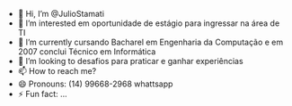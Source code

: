 - 👋 Hi, I’m @JulioStamati
- 👀 I’m interested em oportunidade de estágio para ingressar na área de TI
- 🌱 I’m currently cursando Bacharel em Engenharia da Computação e em 2007 conclui Técnico em Informática
- 💞️ I’m looking to  desafios para praticar e ganhar experiências
- 📫 How to reach me?
- 😄 Pronouns: (14) 99668-2968 whattsapp
- ⚡ Fun fact: ...

<!---
JulioStamati/JulioStamati is a ✨ special ✨ repository because its `README.md` (this file) appears on your GitHub profile.
You can click the Preview link to take a look at your changes.
--->

